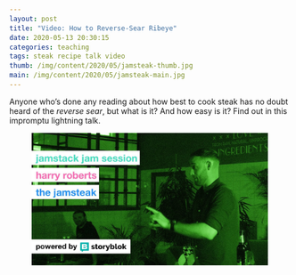 ```yaml
---
layout: post
title: "Video: How to Reverse-Sear Ribeye"
date: 2020-05-13 20:30:15
categories: teaching
tags: steak recipe talk video
thumb: /img/content/2020/05/jamsteak-thumb.jpg
main: /img/content/2020/05/jamsteak-main.jpg
---
```


Anyone who’s done any reading about how best to cook steak has no doubt heard of
the _reverse sear_, but what is it? And how easy is it? Find out in this
impromptu lightning talk.

<!--more-->

<figure>
  <img src="/img/content/2020/05/jamsteak-main.jpg" alt="">
  <figcaption></figcaption>
</figure>
